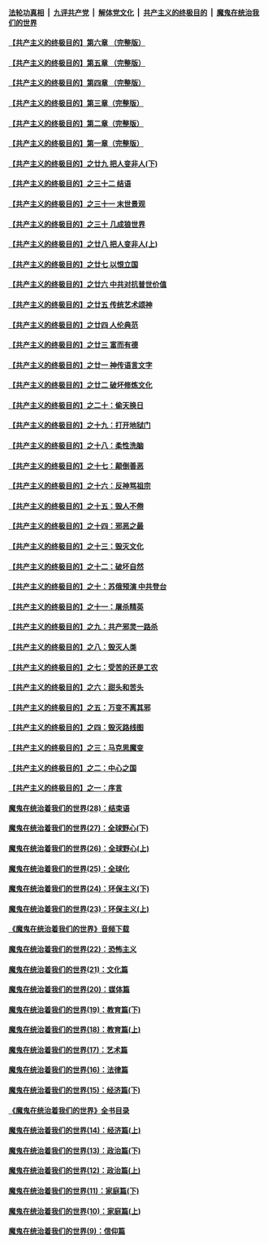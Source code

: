 

####  [法轮功真相](../../../../basic/blob/master/README.md?t=05230530) &nbsp;|&nbsp; [九评共产党](../../../../9ping.md/blob/master/README.md?t=05230530) &nbsp;|&nbsp; [解体党文化](../../../../jtdwh.md/blob/master/README.md?t=05230530)  &nbsp;|&nbsp; [共产主义的终极目的](../../../../gczydzjmd.md/blob/master/README.md?t=05230530) &nbsp;|&nbsp; [魔鬼在统治我们的世界](../../../../mgztzwmdsj.md/blob/master/README.md?t=05230530) 

#### [【共产主义的终极目的】第六章 （完整版）](../pages/nsc422/n11428913.md?t=05230530) 

#### [【共产主义的终极目的】第五章 （完整版）](../pages/nsc422/n11428912.md?t=05230530) 

#### [【共产主义的终极目的】第四章 （完整版）](../pages/nsc422/n11428907.md?t=05230530) 

#### [【共产主义的终极目的】第三章（完整版）](../pages/nsc422/n11428848.md?t=05230530) 

#### [【共产主义的终极目的】第二章（完整版）](../pages/nsc422/n11428831.md?t=05230530) 

#### [【共产主义的终极目的】第一章（完整版）](../pages/nsc422/n11417651.md?t=05230530) 

#### [【共产主义的终极目的】之廿九 把人变非人(下)](../pages/nsc422/n11344140.md?t=05230530) 

#### [【共产主义的终极目的】之三十二 结语](../pages/nsc422/n11360535.md?t=05230530) 

#### [【共产主义的终极目的】之三十一 末世景观](../pages/nsc422/n11351129.md?t=05230530) 

#### [【共产主义的终极目的】之三十 几成狼世界](../pages/nsc422/n11348280.md?t=05230530) 

#### [【共产主义的终极目的】之廿八 把人变非人(上)](../pages/nsc422/n11340492.md?t=05230530) 

#### [【共产主义的终极目的】之廿七 以恨立国](../pages/nsc422/n11336944.md?t=05230530) 

#### [【共产主义的终极目的】之廿六 中共对抗普世价值](../pages/nsc422/n11324785.md?t=05230530) 

#### [【共产主义的终极目的】之廿五 传统艺术颂神](../pages/nsc422/n11296396.md?t=05230530) 

#### [【共产主义的终极目的】之廿四 人伦典范](../pages/nsc422/n11296397.md?t=05230530) 

#### [【共产主义的终极目的】之廿三 富而有德](../pages/nsc422/n11283598.md?t=05230530) 

#### [【共产主义的终极目的】之廿一 神传语言文字](../pages/nsc422/n11263265.md?t=05230530) 

#### [【共产主义的终极目的】之廿二 破坏修炼文化](../pages/nsc422/n11245728.md?t=05230530) 

#### [【共产主义的终极目的】之二十：偷天换日](../pages/nsc422/n11238846.md?t=05230530) 

#### [【共产主义的终极目的】之十九：打开地狱门](../pages/nsc422/n11206376.md?t=05230530) 

#### [【共产主义的终极目的】之十八：柔性洗脑](../pages/nsc422/n11199994.md?t=05230530) 

#### [【共产主义的终极目的】之十七：颠倒善恶](../pages/nsc422/n11179782.md?t=05230530) 

#### [【共产主义的终极目的】之十六：反神骂祖宗](../pages/nsc422/n11166798.md?t=05230530) 

#### [【共产主义的终极目的】之十五：毁人不倦](../pages/nsc422/n11166792.md?t=05230530) 

#### [【共产主义的终极目的】之十四：邪恶之最](../pages/nsc422/n11150249.md?t=05230530) 

#### [【共产主义的终极目的】之十三：毁灭文化](../pages/nsc422/n11135227.md?t=05230530) 

#### [【共产主义的终极目的】之十二：破坏自然](../pages/nsc422/n11135214.md?t=05230530) 

#### [【共产主义的终极目的】之十：苏俄预演 中共登台](../pages/nsc422/n11118424.md?t=05230530) 

#### [【共产主义的终极目的】之十一：屠杀精英](../pages/nsc422/n11118442.md?t=05230530) 

#### [【共产主义的终极目的】之九：共产邪灵一路杀](../pages/nsc422/n11114139.md?t=05230530) 

#### [【共产主义的终极目的】之八：毁灭人类](../pages/nsc422/n11108503.md?t=05230530) 

#### [【共产主义的终极目的】之七：受苦的还是工农](../pages/nsc422/n11101809.md?t=05230530) 

#### [【共产主义的终极目的】之六：甜头和苦头](../pages/nsc422/n11096971.md?t=05230530) 

#### [【共产主义的终极目的】之五：万变不离其邪](../pages/nsc422/n11091285.md?t=05230530) 

#### [【共产主义的终极目的】之四：毁灭路线图](../pages/nsc422/n11086284.md?t=05230530) 

#### [【共产主义的终极目的】之三：马克思魔变](../pages/nsc422/n11061941.md?t=05230530) 

#### [【共产主义的终极目的】之二：中心之国](../pages/nsc422/n11047728.md?t=05230530) 

#### [【共产主义的终极目的】之一：序言](../pages/nsc422/n11086077.md?t=05230530) 

#### [魔鬼在统治着我们的世界(28)：结束语](../pages/nsc422/n10936246.md?t=05230530) 

#### [魔鬼在统治着我们的世界(27)：全球野心(下)](../pages/nsc422/n10928319.md?t=05230530) 

#### [魔鬼在统治着我们的世界(26)：全球野心(上)](../pages/nsc422/n10900318.md?t=05230530) 

#### [魔鬼在统治着我们的世界(25)：全球化](../pages/nsc422/n10788205.md?t=05230530) 

#### [魔鬼在统治着我们的世界(24)：环保主义(下)](../pages/nsc422/n10695307.md?t=05230530) 

#### [魔鬼在统治着我们的世界(23)：环保主义(上)](../pages/nsc422/n10688613.md?t=05230530) 

#### [《魔鬼在统治着我们的世界》音频下载](../pages/nsc422/n10635553.md?t=05230530) 

#### [魔鬼在统治着我们的世界(22)：恐怖主义](../pages/nsc422/n10614727.md?t=05230530) 

#### [魔鬼在统治着我们的世界(21)：文化篇](../pages/nsc422/n10597706.md?t=05230530) 

#### [魔鬼在统治着我们的世界(20)：媒体篇](../pages/nsc422/n10586579.md?t=05230530) 

#### [魔鬼在统治着我们的世界(19)：教育篇(下)](../pages/nsc422/n10564808.md?t=05230530) 

#### [魔鬼在统治着我们的世界(18)：教育篇(上)](../pages/nsc422/n10526970.md?t=05230530) 

#### [魔鬼在统治着我们的世界(17)：艺术篇](../pages/nsc422/n10499093.md?t=05230530) 

#### [魔鬼在统治着我们的世界(16)：法律篇](../pages/nsc422/n10485969.md?t=05230530) 

#### [魔鬼在统治着我们的世界(15)：经济篇(下)](../pages/nsc422/n10469975.md?t=05230530) 

#### [《魔鬼在统治着我们的世界》全书目录](../pages/nsc422/n10464261.md?t=05230530) 

#### [魔鬼在统治着我们的世界(14)：经济篇(上)](../pages/nsc422/n10457370.md?t=05230530) 

#### [魔鬼在统治着我们的世界(13)：政治篇(下)](../pages/nsc422/n10448270.md?t=05230530) 

#### [魔鬼在统治着我们的世界(12)：政治篇(上)](../pages/nsc422/n10444576.md?t=05230530) 

#### [魔鬼在统治着我们的世界(11)：家庭篇(下)](../pages/nsc422/n10440961.md?t=05230530) 

#### [魔鬼在统治着我们的世界(10)：家庭篇(上)](../pages/nsc422/n10435448.md?t=05230530) 

#### [魔鬼在统治着我们的世界(9)：信仰篇](../pages/nsc422/n10432159.md?t=05230530) 


